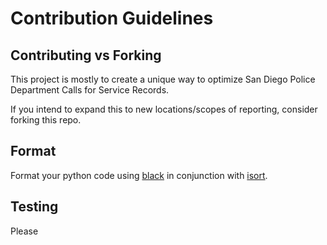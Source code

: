 # Contribution Guidelines

## Contributing vs Forking

This project is mostly to create a unique way to optimize San Diego Police Department Calls for Service Records.

If you intend to expand this to new locations/scopes of reporting, consider forking this repo.

## Format

Format your python code using [black](https://pypi.org/project/black/) in conjunction with [isort](https://pypi.org/project/isort/).

## Testing

Please 
